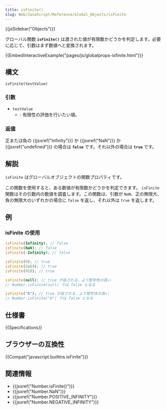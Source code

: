 ```yaml
---
title: isFinite()
slug: Web/JavaScript/Reference/Global_Objects/isFinite
---
```


{{jsSidebar("Objects")}}

グローバル関数 **`isFinite()`** は渡された値が有限数かどうかを判定します。必要に応じて、引数はまず数値へと変換されます。

{{EmbedInteractiveExample("pages/js/globalprops-isfinite.html")}}

## 構文

```
isFinite(testValue)
```

### 引数

- `testValue`
  - : 有限性の評価を行いたい値。

### 返値

正または負の {{jsxref("Infinity")}} か {{jsxref("NaN")}} か {{jsxref("undefined")}} の場合は **`false`** です。それ以外の場合は **`true`** です。

## 解説

`isFinite` はグローバルオブジェクトの関数プロパティです。

この関数を使用すると、ある数値が有限数かどうかを判定できます。 `isFinite` 関数はその引数内の数値を調査します。この関数は、引数が `NaN`、正の無限大、負の無限大のいずれかの場合に `false` を返し、それ以外は `true` を返します。

## 例

### isFinite の使用

```js
isFinite(Infinity); // false
isFinite(NaN); // false
isFinite(-Infinity); // false

isFinite(0); // true
isFinite(2e64); // true
isFinite(910); // true

isFinite(null); // true が返される、より堅牢性の高い
// Number.isFinite(null) では false となる

isFinite("0"); // true が返される、より堅牢性の高い
// Number.isFinite("0") では false となる
```

## 仕様書

{{Specifications}}

## ブラウザーの互換性

{{Compat("javascript.builtins.isFinite")}}

## 関連情報

- {{jsxref("Number.isFinite()")}}
- {{jsxref("Number.NaN")}}
- {{jsxref("Number.POSITIVE_INFINITY")}}
- {{jsxref("Number.NEGATIVE_INFINITY")}}
